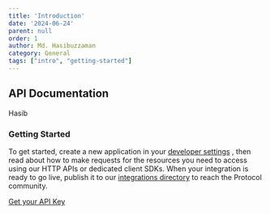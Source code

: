 ```yaml
---
title: 'Introduction'
date: '2024-06-24'
parent: null
order: 1
author: Md. Hasibuzzaman
category: General
tags: ["intro", "getting-started"]
---
```


## API Documentation
Hasib

### Getting Started
To get started, create a new application in your [developer settings](/dev-setings) , then read about how to make requests for the resources you need to
access using our HTTP APIs or dedicated client SDKs. When your integration is ready to go live, publish it to our [integrations directory](/integration-dir) to
reach the Protocol community.

[Get your API Key](/get-your-api-key)